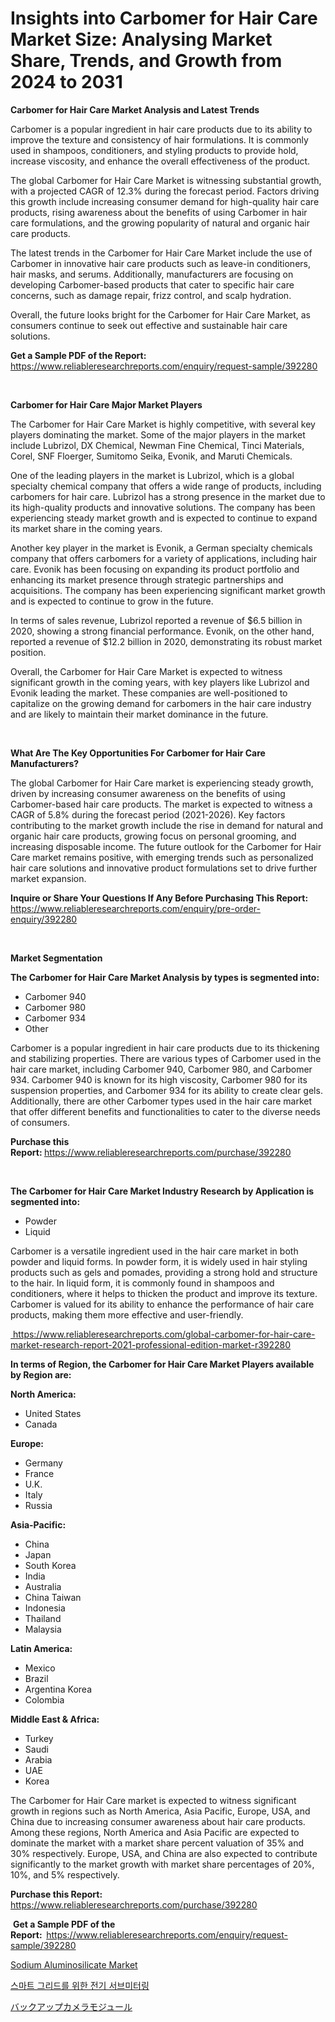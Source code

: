 <p><h1>Insights into Carbomer for Hair Care Market Size: Analysing Market Share, Trends, and Growth from 2024 to 2031</h1></p><p><strong>Carbomer for Hair Care Market Analysis and Latest Trends</strong></p>
<p><p>Carbomer is a popular ingredient in hair care products due to its ability to improve the texture and consistency of hair formulations. It is commonly used in shampoos, conditioners, and styling products to provide hold, increase viscosity, and enhance the overall effectiveness of the product.</p><p>The global Carbomer for Hair Care Market is witnessing substantial growth, with a projected CAGR of 12.3% during the forecast period. Factors driving this growth include increasing consumer demand for high-quality hair care products, rising awareness about the benefits of using Carbomer in hair care formulations, and the growing popularity of natural and organic hair care products.</p><p>The latest trends in the Carbomer for Hair Care Market include the use of Carbomer in innovative hair care products such as leave-in conditioners, hair masks, and serums. Additionally, manufacturers are focusing on developing Carbomer-based products that cater to specific hair care concerns, such as damage repair, frizz control, and scalp hydration.</p><p>Overall, the future looks bright for the Carbomer for Hair Care Market, as consumers continue to seek out effective and sustainable hair care solutions.</p></p>
<p><strong>Get a Sample PDF of the Report:&nbsp;</strong> <a href="https://www.reliableresearchreports.com/enquiry/request-sample/392280">https://www.reliableresearchreports.com/enquiry/request-sample/392280</a></p>
<p>&nbsp;</p>
<p><strong>Carbomer for Hair Care Major Market Players</strong></p>
<p><p>The Carbomer for Hair Care Market is highly competitive, with several key players dominating the market. Some of the major players in the market include Lubrizol, DX Chemical, Newman Fine Chemical, Tinci Materials, Corel, SNF Floerger, Sumitomo Seika, Evonik, and Maruti Chemicals. </p><p>One of the leading players in the market is Lubrizol, which is a global specialty chemical company that offers a wide range of products, including carbomers for hair care. Lubrizol has a strong presence in the market due to its high-quality products and innovative solutions. The company has been experiencing steady market growth and is expected to continue to expand its market share in the coming years.</p><p>Another key player in the market is Evonik, a German specialty chemicals company that offers carbomers for a variety of applications, including hair care. Evonik has been focusing on expanding its product portfolio and enhancing its market presence through strategic partnerships and acquisitions. The company has been experiencing significant market growth and is expected to continue to grow in the future.</p><p>In terms of sales revenue, Lubrizol reported a revenue of $6.5 billion in 2020, showing a strong financial performance. Evonik, on the other hand, reported a revenue of $12.2 billion in 2020, demonstrating its robust market position.</p><p>Overall, the Carbomer for Hair Care Market is expected to witness significant growth in the coming years, with key players like Lubrizol and Evonik leading the market. These companies are well-positioned to capitalize on the growing demand for carbomers in the hair care industry and are likely to maintain their market dominance in the future.</p></p>
<p>&nbsp;</p>
<p><strong>What Are The Key Opportunities For Carbomer for Hair Care Manufacturers?</strong></p>
<p><p>The global Carbomer for Hair Care market is experiencing steady growth, driven by increasing consumer awareness on the benefits of using Carbomer-based hair care products. The market is expected to witness a CAGR of 5.8% during the forecast period (2021-2026). Key factors contributing to the market growth include the rise in demand for natural and organic hair care products, growing focus on personal grooming, and increasing disposable income. The future outlook for the Carbomer for Hair Care market remains positive, with emerging trends such as personalized hair care solutions and innovative product formulations set to drive further market expansion.</p></p>
<p><strong>Inquire or Share Your Questions If Any Before Purchasing This Report:</strong> <a href="https://www.reliableresearchreports.com/enquiry/pre-order-enquiry/392280">https://www.reliableresearchreports.com/enquiry/pre-order-enquiry/392280</a></p>
<p>&nbsp;</p>
<p><strong>Market Segmentation</strong></p>
<p><strong>The Carbomer for Hair Care Market Analysis by types is segmented into:</strong></p>
<p><ul><li>Carbomer 940</li><li>Carbomer 980</li><li>Carbomer 934</li><li>Other</li></ul></p>
<p><p>Carbomer is a popular ingredient in hair care products due to its thickening and stabilizing properties. There are various types of Carbomer used in the hair care market, including Carbomer 940, Carbomer 980, and Carbomer 934. Carbomer 940 is known for its high viscosity, Carbomer 980 for its suspension properties, and Carbomer 934 for its ability to create clear gels. Additionally, there are other Carbomer types used in the hair care market that offer different benefits and functionalities to cater to the diverse needs of consumers.</p></p>
<p><strong>Purchase this Report:&nbsp;</strong><a href="https://www.reliableresearchreports.com/purchase/392280">https://www.reliableresearchreports.com/purchase/392280</a></p>
<p>&nbsp;</p>
<p><strong>The Carbomer for Hair Care Market Industry Research by Application is segmented into:</strong></p>
<p><ul><li>Powder</li><li>Liquid</li></ul></p>
<p><p>Carbomer is a versatile ingredient used in the hair care market in both powder and liquid forms. In powder form, it is widely used in hair styling products such as gels and pomades, providing a strong hold and structure to the hair. In liquid form, it is commonly found in shampoos and conditioners, where it helps to thicken the product and improve its texture. Carbomer is valued for its ability to enhance the performance of hair care products, making them more effective and user-friendly.</p></p>
<p><a href="https://www.reliableresearchreports.com/global-carbomer-for-hair-care-market-research-report-2021-professional-edition-market-r392280">&nbsp;https://www.reliableresearchreports.com/global-carbomer-for-hair-care-market-research-report-2021-professional-edition-market-r392280</a></p>
<p><strong>In terms of Region, the Carbomer for Hair Care Market Players available by Region are:</strong></p>
<p>
    <p> <strong> North America: </strong>
        <ul>
            <li>United States</li>
            <li>Canada</li>
        </ul>
        </p> 
    <p> <strong> Europe: </strong>
        <ul>
            <li>Germany</li>
            <li>France</li>
            <li>U.K.</li>
            <li>Italy</li>
            <li>Russia</li>
        </ul>
        </p> 
    <p> <strong> Asia-Pacific: </strong>
        <ul>
            <li>China</li>
            <li>Japan</li>
            <li>South Korea</li>
            <li>India</li>
            <li>Australia</li>
            <li>China Taiwan</li>
            <li>Indonesia</li>
            <li>Thailand</li>
            <li>Malaysia</li>
        </ul>
        </p> 
    <p> <strong> Latin America: </strong>
        <ul>
            <li>Mexico</li>
            <li>Brazil</li>
            <li>Argentina Korea</li>
            <li>Colombia</li>
        </ul>
        </p> 
    <p> <strong> Middle East & Africa: </strong>
        <ul>
            <li>Turkey</li>
            <li>Saudi</li>
            <li>Arabia</li>
            <li>UAE</li>
            <li>Korea</li>
        </ul>
    </p>
    </p>
<p><p>The Carbomer for Hair Care market is expected to witness significant growth in regions such as North America, Asia Pacific, Europe, USA, and China due to increasing consumer awareness about hair care products. Among these regions, North America and Asia Pacific are expected to dominate the market with a market share percent valuation of 35% and 30% respectively. Europe, USA, and China are also expected to contribute significantly to the market growth with market share percentages of 20%, 10%, and 5% respectively.</p></p>
<p><strong>Purchase this Report: </strong><a href="https://www.reliableresearchreports.com/purchase/392280">https://www.reliableresearchreports.com/purchase/392280</a></p>
<p>&nbsp;<strong>Get a Sample PDF of the Report:&nbsp;&nbsp;</strong><a href="https://www.reliableresearchreports.com/enquiry/request-sample/392280">https://www.reliableresearchreports.com/enquiry/request-sample/392280</a></p>
<p><strong></strong></p>
<p><p><a href="https://github.com/nusratjahan12006/Market-Research-Report-List-1/blob/main/sodium-aluminosilicate-market.md">Sodium Aluminosilicate Market</a></p><p><a href="https://medium.com/@emmettsaynford43546/2024%EB%85%84%EB%B6%80%ED%84%B0-2031%EB%85%84%EA%B9%8C%EC%A7%80-%EC%A0%84%EA%B8%B0-%EC%84%9C%EB%B8%8C%EB%AF%B8%ED%84%B0%EB%A7%81%EC%9D%84-%EC%9C%84%ED%95%9C-%EC%8A%A4%EB%A7%88%ED%8A%B8-%EA%B7%B8%EB%A6%AC%EB%93%9C-%EC%8B%9C%EC%9E%A5-%EC%84%B1%EC%9E%A5-%EC%A0%84%EB%A7%9D-%EB%B0%8F-%EC%8B%9C%EC%9E%A5%EC%9D%98-%ED%8A%B8%EB%A0%8C%EB%93%9C-%EB%B6%84%EC%84%9D-%EC%9D%91%EC%9A%A9-%EB%B6%84%EC%95%BC-%EC%A7%80%EC%97%AD-%EC%A0%84%EB%A7%9D-%EB%B0%8F-%EC%88%98%EC%9D%B5%EC%9D%80-%EC%97%B0%ED%8F%89%EA%B7%A0-%EC%84%B1%EC%9E%A5%EB%A5%A0-%EB%A1%9C-%EC%98%88%EC%B8%A1%EB%90%A9%EB%8B%88%EB%8B%A4-c96e90cef789">스마트 그리드를 위한 전기 서브미터링</a></p><p><a href="https://medium.com/@jacksonwiza1924/%E3%83%90%E3%83%83%E3%82%AF%E3%82%A2%E3%83%83%E3%83%97%E3%82%AB%E3%83%A1%E3%83%A9%E3%83%A2%E3%82%B8%E3%83%A5%E3%83%BC%E3%83%AB%E5%B8%82%E5%A0%B4%E3%81%AB%E6%B7%B1%E3%81%8F%E6%8E%98%E3%82%8A%E4%B8%8B%E3%81%92-%E3%81%9D%E3%81%AE%E5%82%BE%E5%90%91-%E5%B8%82%E5%A0%B4%E3%82%BB%E3%82%B0%E3%83%A1%E3%83%B3%E3%83%86%E3%83%BC%E3%82%B7%E3%83%A7%E3%83%B3-%E7%AB%B6%E4%BA%89%E5%88%86%E6%9E%90-bf5e0e19f1c2">バックアップカメラモジュール</a></p></p>